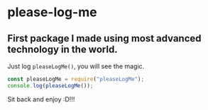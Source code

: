# please-log-me

## First package I made using most advanced technology in the world.

Just log `pleaseLogMe()`, you will see the magic.

```js
const pleaseLogMe = require("pleaseLogMe");
console.log(pleaseLogMe());
```

Sit back and enjoy :D!!!
